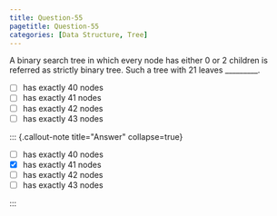 ```yaml
---
title: Question-55
pagetitle: Question-55
categories: [Data Structure, Tree]
---
```


A binary search tree in which every node has either 0 or 2 children is referred as strictly binary tree. Such a tree with 21 leaves _________.

- [ ] has exactly 40 nodes
- [ ] has exactly 41 nodes
- [ ] has exactly 42 nodes
- [ ] has exactly 43 nodes

::: {.callout-note title="Answer" collapse=true}

- [ ] has exactly 40 nodes
- [x] has exactly 41 nodes
- [ ] has exactly 42 nodes
- [ ] has exactly 43 nodes

:::
